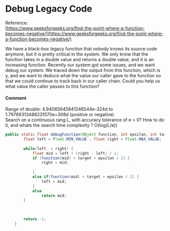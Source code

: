 # Debug Legacy Code

Reference:  
[https://www.geeksforgeeks.org/find-the-point-where-a-function-becomes-negative/](https://www.geeksforgeeks.org/find-the-point-where-a-function-becomes-negative/)  
  
We have a black-box legacy function that nobody knows its source code anymore, but it is pretty critical in the system. We only know that the function takes in a double value and returns a double value, and it is an increasing function. Recently our system got some issues, and we want debug our system. We traced down the output from this function, which is y, and we want to deduce what the value our caller gave to the function so that we could continue to track back in our caller chain. Could you help us what value the caller passes to this function?

#### Comment

Range of double: 4.94065645841246544e-324d to 1.79769313486231570e+308d \(positive or negative\)  
Search on a continuous rang L, with accuracy tolerance of e &gt; 0? How to do it, and whats the search time complexity ? O\(log\(L/e\)\)



```java
public static float debugFunction(Object function, int epsilon, int target) {
		float left = Float.MIN_VALUE ; float right = Float.MAX_VALUE;
		
		while(left  < right) {
			float mid = left + (right - left) / 2;
			if (function(mid) > target + epsilon / 2) {
				right = mid;
				
			}
			else if(function(mid) < target + epsilon / 2) {
				left = mid;
			}
			else
				return mid;
		}
		
		
		
		return -1;
	}
```

